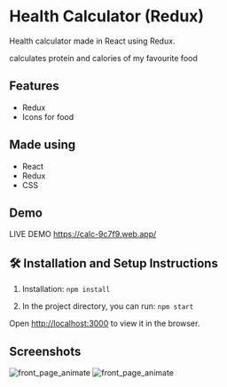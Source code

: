 # Health Calculator (Redux)

Health calculator made in React using Redux. 

calculates protein and calories of my favourite food 
## Features

- Redux
- Icons for food


## Made using
- React
- Redux
- CSS

## Demo

LIVE DEMO https://calc-9c7f9.web.app/



## 🛠 Installation and Setup Instructions

1. Installation: `npm install`

2. In the project directory, you can run: `npm start`

Open [http://localhost:3000](http://localhost:3000) to view it in the browser.

## Screenshots

![front_page_animate](https://i.imgur.com/4r6wAEQ.png)
![front_page_animate](https://i.imgur.com/ekuffLb.png)